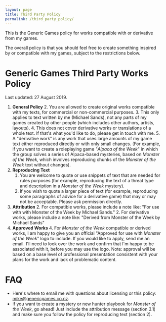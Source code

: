 ```yaml
---
layout: page
title: Third Party Policy
permalink: /third_party_policy/
---
```

This is the Generic Games policy for works compatible with or derivative from my games.

The overall policy is that you should feel free to create something inspired by or compatible with my games, subject to the restrictions below.

# Generic Games Third Party Works Policy

Last updated: 27 August 2019.

1. **General Policy**
   2. You are allowed to create original works compatible with my texts, for commercial or non-commercial purposes.
   3. This only applies to text written by me (Michael Sands), not any parts of my games created by other people (which includes other authors, artists, layouts).
   4. This does not cover derivative works or translations of a whole text. If that's what you'd like to do, please get in touch with me.
   5. A "derivative work" is any work that uses large amounts of my game text either reproduced directly or with only small changes. (For example, if you want to create a roleplaying game "_Alpaca of the Week_" in which the group solves a series of Alpaca-based mysteries, based on _Monster of the Week_, which involves reproducing chunks of the _Monster of the Week_ text without changes). 
1. **Reproducing Text**
   1. You are welcome to quote or use snippets of text that are needed for rules purposes (for example, reproducing the text of a threat type and description in a _Monster of the Week_ mystery). 
   1. If you wish to quote a larger piece of text (for example, reproducing some paragraphs of advice for a derivative game) that may or may not be acceptable. Please ask permission directly.
2. **Attribution**
   2. For compatible works, please include a note like: "For use with with Monster of the Week by Michael Sands."
   2. For derivative works, please include a note like: "Derived from Monster of the Week by Michael Sands"
3. **Approved Works**
   4. For _Monster of the Week_ compatible or derived works, I am happy to give you an official "Approved for use with _Monster of the Week_" logo to include. If you would like to apply, send me an email. I'll need to look over the work and confirm that I'm happy to be associated with it, before you may use the logo. Note: approval will be based on a base level of professional presentation consistent with your plans for the work and lack of problematic content.

# FAQ
* Here's where to email me with questions about licensing or this policy: <mike@genericgames.co.nz>.
* If you want to create a mystery or new hunter playbook for _Monster of the Week_, go ahead! Just include the attribution message (section 3.1) and make sure you follow the policy for reproducing text (section 2).
